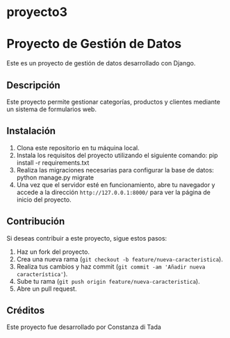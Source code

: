 # proyecto3

# Proyecto de Gestión de Datos
Este es un proyecto de gestión de datos desarrollado con Django.

## Descripción
Este proyecto permite gestionar categorías, productos y clientes mediante un sistema de formularios web.

## Instalación
1. Clona este repositorio en tu máquina local.
2. Instala los requisitos del proyecto utilizando el siguiente comando: pip install -r requirements.txt
3. Realiza las migraciones necesarias para configurar la base de datos: python manage.py migrate
4. Una vez que el servidor esté en funcionamiento, abre tu navegador y accede a la dirección `http://127.0.0.1:8000/` para ver la página de inicio del proyecto.

## Contribución
Si deseas contribuir a este proyecto, sigue estos pasos:
1. Haz un fork del proyecto.
2. Crea una nueva rama (`git checkout -b feature/nueva-caracteristica`).
3. Realiza tus cambios y haz commit (`git commit -am 'Añadir nueva característica'`).
4. Sube tu rama (`git push origin feature/nueva-caracteristica`).
5. Abre un pull request.

## Créditos
Este proyecto fue desarrollado por Constanza di Tada
